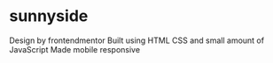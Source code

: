 # sunnyside

Design by frontendmentor
Built using HTML CSS and small amount of JavaScript
Made mobile responsive
